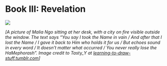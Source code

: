 Book III: Revelation
====================

![](https://i2.wp.com/slatestarcodex.com/blog_images/book3image.png?w=557)

_\[A picture of Malia Ngo sitting at her desk, with a city on fire visible outside the window. The text says “You say I took the Name in vain / And after that I lost the Name / I gave it back to Him who holds it for us / But echoes sound in every word / It doesn’t matter what occurred / You never really lose the HaMephorash”. Image credit to Tasty\_Y at [learning-to-draw-stuff.tumblr.com](http://learning-to-draw-stuff.tumblr.com/)\]_